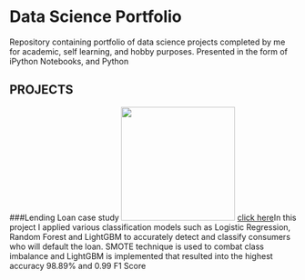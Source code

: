 # Data Science Portfolio
Repository containing portfolio of data science projects completed by me for academic, self learning, and hobby purposes. Presented in the form of iPython Notebooks, and Python
## PROJECTS
###Lending Loan case study <img src="https://th.bing.com/th/id/OIP.tMlgFbyyA7524W0O8llNTgHaFf?pid=Api&rs=1" width="200"> [click here](https://github.com/lasnausman/Portfolio/blob/master/Loan%20Lending%20case%20study-%20Analysis/Lending%20Loan.ipynb)In this project I applied various classification models such as Logistic Regression, Random Forest and LightGBM to accurately detect and classify consumers who will default the loan. SMOTE technique is used to combat class imbalance and LightGBM is implemented that resulted into the highest accuracy 98.89% and 0.99 F1 Score
